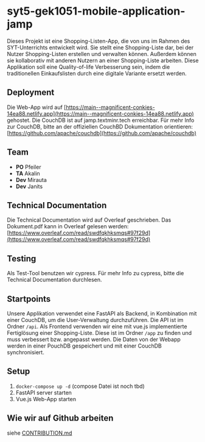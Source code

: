 # syt5-gek1051-mobile-application-jamp
Dieses Projekt ist eine Shopping-Listen-App, die von uns im Rahmen des SYT-Unterrichts entwickelt wird. Sie stellt eine Shopping-Liste dar, bei der Nutzer Shopping-Listen erstellen und verwalten können. Außerdem können sie kollaborativ mit anderen Nutzern an einer Shopping-Liste arbeiten. Diese Applikation soll eine Quality-of-life Verbesserung sein, indem die traditionellen Einkaufslisten durch eine digitale Variante ersetzt werden.

## Deployment

Die Web-App wird auf [https://main--magnificent-conkies-14ea88.netlify.app](https://main--magnificent-conkies-14ea88.netlify.app) gehostet.
Die CouchDB ist auf jamp.textminr.tech erreichbar. Für mehr Info zur CouchDB, bitte an der offiziellen CouchBD Dokumentation orientieren: [https://github.com/apache/couchdb](https://github.com/apache/couchdb)

## Team
- **PO** Pfeiler
- **TA** Akalin
- **Dev** Mirauta
- **Dev** Janits

## Technical Documentation

Die Technical Documentation wird auf Overleaf geschrieben. Das Dokument.pdf kann in Overleaf gelesen werden: [https://www.overleaf.com/read/swdfqkhksmqs#97f29d](https://www.overleaf.com/read/swdfqkhksmqs#97f29d)

## Testing

Als Test-Tool benutzen wir cypress. Für mehr Info zu cypress, bitte die Technical Documentation durchlesen.

## Startpoints

Unsere Applikation verwendet eine FastAPI als Backend, in Kombination mit einer CouchDB, um die User-Verwaltung durchzuführen. Die API ist im Ordner `/api`. Als Frontend verwenden wir eine mit vue.js implementierte Fertiglösung einer Shopping-Liste. Diese ist im Ordner `/app` zu finden und muss verbessert bzw. angepasst werden. Die Daten von der Webapp werden in einer PouchDB gespeichert und mit einer CouchDB synchronisiert.

## Setup

1. `docker-compose up -d` (compose Datei ist noch tbd)
2. FastAPI server starten
3. Vue.js Web-App starten 

## Wie wir auf Github arbeiten

siehe [CONTRIBUTION.md](./CONTRIBUTION.md)
